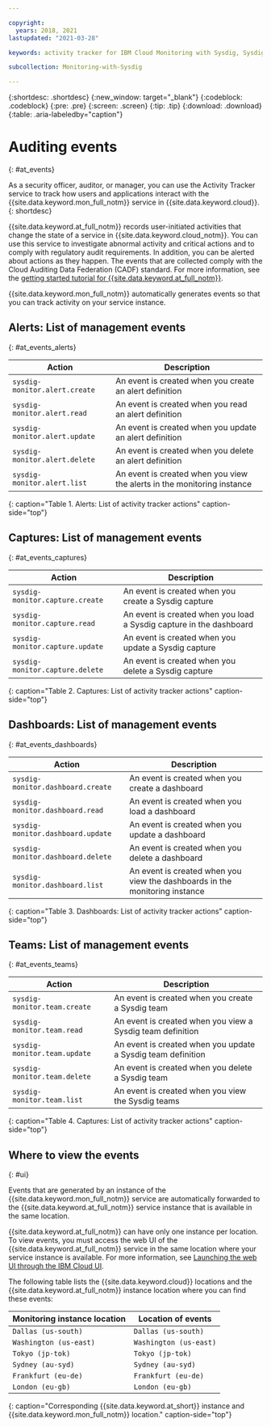 ```yaml
---

copyright:
  years: 2018, 2021
lastupdated: "2021-03-28"

keywords: activity tracker for IBM Cloud Monitoring with Sysdig, Sysdig, IBM Cloud, audit, activity tracker, events, audit logs

subcollection: Monitoring-with-Sysdig

---
```


{:shortdesc: .shortdesc}
{:new_window: target="_blank"}
{:codeblock: .codeblock}
{:pre: .pre}
{:screen: .screen}
{:tip: .tip}
{:download: .download}
{:table: .aria-labeledby="caption"}


# Auditing events
{: #at_events}

As a security officer, auditor, or manager, you can use the Activity Tracker service to track how users and applications interact with the {{site.data.keyword.mon_full_notm}} service in {{site.data.keyword.cloud}}.
{: shortdesc}

{{site.data.keyword.at_full_notm}} records user-initiated activities that change the state of a service in {{site.data.keyword.cloud_notm}}. You can use this service to investigate abnormal activity and critical actions and to comply with regulatory audit requirements. In addition, you can be alerted about actions as they happen. The events that are collected comply with the Cloud Auditing Data Federation (CADF) standard. For more information, see the [getting started tutorial for {{site.data.keyword.at_full_notm}}](/docs/Activity-Tracker-with-LogDNA?topic=Activity-Tracker-with-LogDNA-getting-started).

{{site.data.keyword.mon_full_notm}} automatically generates events so that you can track activity on your service instance.


## Alerts: List of management events
{: #at_events_alerts}

| Action                                | Description                                       |
|---------------------------------------|---------------------------------------------------|
| `sysdig-monitor.alert.create`         | An event is created when you create an alert definition |
| `sysdig-monitor.alert.read`           | An event is created when you read an alert definition |
| `sysdig-monitor.alert.update`         | An event is created when you update an alert definition |
| `sysdig-monitor.alert.delete`         | An event is created when you delete an alert definition |
| `sysdig-monitor.alert.list`           | An event is created when you view the alerts in the monitoring instance  |
{: caption="Table 1. Alerts: List of activity tracker actions" caption-side="top"} 

## Captures: List of management events
{: #at_events_captures}


| Action                                | Description                                       |
|---------------------------------------|---------------------------------------------------|
| `sysdig-monitor.capture.create`       | An event is created when you create a Sysdig capture |
| `sysdig-monitor.capture.read`         | An event is created when you load a Sysdig capture in the dashboard |
| `sysdig-monitor.capture.update`       | An event is created when you update a Sysdig capture |
| `sysdig-monitor.capture.delete`       | An event is created when you delete a Sysdig capture |
{: caption="Table 2. Captures: List of activity tracker actions" caption-side="top"} 


## Dashboards: List of management events
{: #at_events_dashboards}


| Action                                | Description                                       |
|---------------------------------------|---------------------------------------------------|
| `sysdig-monitor.dashboard.create`     | An event is created when you create a dashboard |
| `sysdig-monitor.dashboard.read`       | An event is created when you load a dashboard |
| `sysdig-monitor.dashboard.update`     | An event is created when you update a dashboard |
| `sysdig-monitor.dashboard.delete`     | An event is created when you delete a dashboard |
| `sysdig-monitor.dashboard.list`       | An event is created when you view the dashboards in the monitoring instance |
{: caption="Table 3. Dashboards: List of activity tracker actions" caption-side="top"} 



## Teams: List of management events
{: #at_events_teams}


| Action                                | Description                                       |
|---------------------------------------|---------------------------------------------------|
| `sysdig-monitor.team.create`          | An event is created when you create a Sysdig team |
| `sysdig-monitor.team.read`            | An event is created when you view a Sysdig team definition |
| `sysdig-monitor.team.update`          | An event is created when you update a Sysdig team definition |
| `sysdig-monitor.team.delete`          | An event is created when you delete a Sysdig team |
| `sysdig-monitor.team.list`            | An event is created when you view the Sysdig teams |
{: caption="Table 4. Captures: List of activity tracker actions" caption-side="top"} 




## Where to view the events
{: #ui}

Events that are generated by an instance of the {{site.data.keyword.mon_full_notm}} service are automatically forwarded to the {{site.data.keyword.at_full_notm}} service instance that is available in the same location.

{{site.data.keyword.at_full_notm}} can have only one instance per location. To view events, you must access the web UI of the {{site.data.keyword.at_full_notm}} service in the same location where your service instance is available. For more information, see [Launching the web UI through the IBM Cloud UI](/docs/Activity-Tracker-with-LogDNA?topic=Activity-Tracker-with-LogDNA-launch).

The following table lists the {{site.data.keyword.cloud}} locations and the {{site.data.keyword.at_full_notm}} instance location where you can find these events:

| Monitoring instance location         | Location of events  |
|-----------------------------|---------------------|
| `Dallas (us-south)`         | `Dallas (us-south)` |
| `Washington (us-east)`      | `Washington (us-east)` |
| `Tokyo (jp-tok)`            | `Tokyo (jp-tok)` |   
| `Sydney (au-syd)`           | `Sydney (au-syd)` |
| `Frankfurt (eu-de)`         | `Frankfurt (eu-de)` |
| `London (eu-gb)`            | `London (eu-gb)` |
{: caption="Corresponding {{site.data.keyword.at_short}} instance and {{site.data.keyword.mon_full_notm}} location." caption-side="top"}




